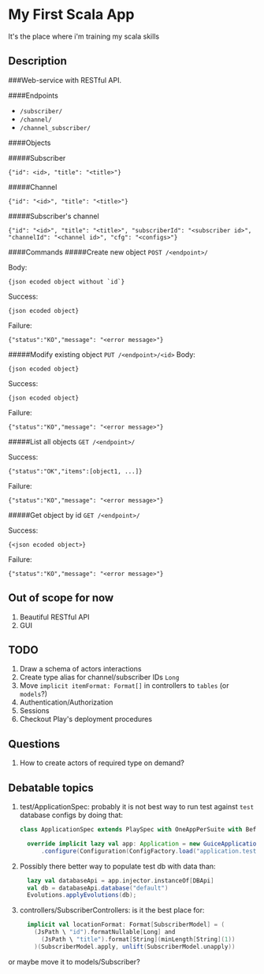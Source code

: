 My First Scala App
==================

It's the place where i'm training my scala skills

Description
-----------

###Web-service with RESTful API.

####Endpoints

* `/subscriber/`
* `/channel/`
* `/channel_subscriber/`

####Objects

#####Subscriber
```
{"id": <id>, "title": "<title>"}
```
#####Channel
```
{"id": "<id>", "title": "<title>"}
```
#####Subscriber's channel
```
{"id": "<id>", "title": "<title>", "subscriberId": "<subscriber id>", "channelId": "<channel id>", "cfg": "<configs>"}
```
####Commands
#####Create new object
`POST /<endpoint>/`

Body:
```
{json ecoded object without `id`}
```

Success:
```
{json ecoded object}
```
Failure:
```
{"status":"KO","message": "<error message>"}
```
#####Modify existing object
`PUT /<endpoint>/<id>`
Body:
```
{json ecoded object}
```

Success:
```
{json ecoded object}
```
Failure:
```
{"status":"KO","message": "<error message>"}
```
#####List all objects
`GET /<endpoint>/`

Success:
```
{"status":"OK","items":[object1, ...]}
```
Failure:
```
{"status":"KO","message": "<error message>"}
```
#####Get object by id
`GET /<endpoint>/`

Success:
```
{<json ecoded object>}
```
Failure:
```
{"status":"KO","message": "<error message>"}
```

Out of scope for now
--------------------
1. Beautiful RESTful API
2. GUI

TODO
----
1. Draw a schema of actors interactions
1. Create type alias for channel/subscriber IDs `Long`
1. Move `implicit itemFormat: Format[]` in controllers to `tables` (or `models`?)
1. Authentication/Authorization
1. Sessions
1. Checkout Play's deployment procedures

Questions
---------
1. How to create actors of required type on demand?

Debatable topics
----------------
1. test/ApplicationSpec: probably it is not best way to run test against `test` database configs by doing that:
   
   ```scala
   class ApplicationSpec extends PlaySpec with OneAppPerSuite with BeforeAndAfterAll {
   
     override implicit lazy val app: Application = new GuiceApplicationBuilder()
         .configure(Configuration(ConfigFactory.load("application.test.conf"))).build()
   ```
2. Possibly there better way to populate test db with data than:
   
   ```scala
     lazy val databaseApi = app.injector.instanceOf[DBApi]
     val db = databaseApi.database("default")
     Evolutions.applyEvolutions(db);
   ```
3. controllers/SubscriberControllers: is it the best place for:
   
   ```scala
     implicit val locationFormat: Format[SubscriberModel] = (
       (JsPath \ "id").formatNullable[Long] and
         (JsPath \ "title").format[String](minLength[String](1))
       )(SubscriberModel.apply, unlift(SubscriberModel.unapply))
   ```
or maybe move it to models/Subscriber?
